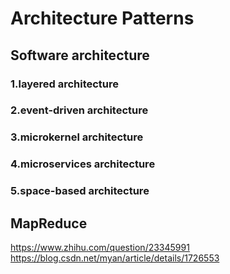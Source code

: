 # Architecture Patterns

## Software architecture

### 1.layered architecture

### 2.event-driven architecture

### 3.microkernel architecture

### 4.microservices architecture

### 5.space-based architecture

## MapReduce

<https://www.zhihu.com/question/23345991>
<https://blog.csdn.net/myan/article/details/1726553>